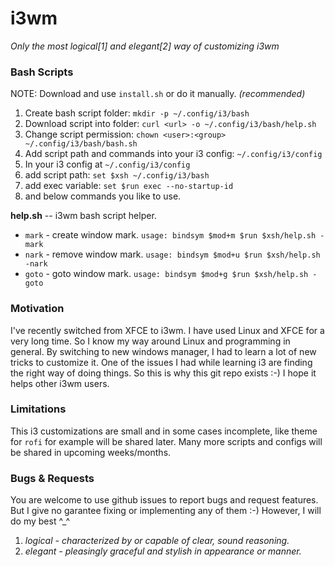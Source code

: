 # i3wm
*Only the most logical[1] and elegant[2] way of customizing i3wm*

### Bash Scripts
NOTE: Download and use ``install.sh`` or do it manually. *(recommended)*
1. Create bash script folder: ``mkdir -p ~/.config/i3/bash``
2. Download script into folder: ``curl <url> -o ~/.config/i3/bash/help.sh``
3. Change script permission: ``chown <user>:<group> ~/.config/i3/bash/bash.sh``
4. Add script path and commands into your i3 config: ``~/.config/i3/config``
5. In your i3 config at ``~/.config/i3/config``
7. add script path: ``set $xsh ~/.config/i3/bash``
8. add exec variable: ``set $run exec --no-startup-id``
9. and below commands you like to use. 

**help.sh** -- i3wm bash script helper.
 * ``mark`` - create window mark.
  ``usage: bindsym $mod+m $run $xsh/help.sh -mark``
 * ``nark`` - remove window mark.
  ``usage: bindsym $mod+u $run $xsh/help.sh -nark``
 * ``goto`` - goto window mark.
  ``usage: bindsym $mod+g $run $xsh/help.sh -goto``
  
### Motivation
I've recently switched from XFCE to i3wm. I have used Linux and XFCE for a very long time. So I know my way around Linux and programming in general. By switching to new windows manager, I had to learn a lot of new tricks to customize it. One of the issues I had while learning i3 are finding the right way of doing things. So this is why this git repo exists :-) I hope it helps other i3wm users.

### Limitations
This i3 customizations are small and in some cases incomplete, like theme for ``rofi`` for example will be shared later. Many more scripts and configs will be shared in upcoming weeks/months.

### Bugs & Requests
You are welcome to use github issues to report bugs and request features. But I give no garantee fixing or implementing any of them :-) However, I will do my best ^_^

1. *logical - characterized by or capable of clear, sound reasoning.*
2. *elegant - pleasingly graceful and stylish in appearance or manner.*
